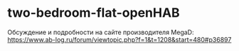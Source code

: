 # two-bedroom-flat-openHAB
Обсуждение и подробности на сайте производителя MegaD: https://www.ab-log.ru/forum/viewtopic.php?f=1&t=1208&start=480#p36897
